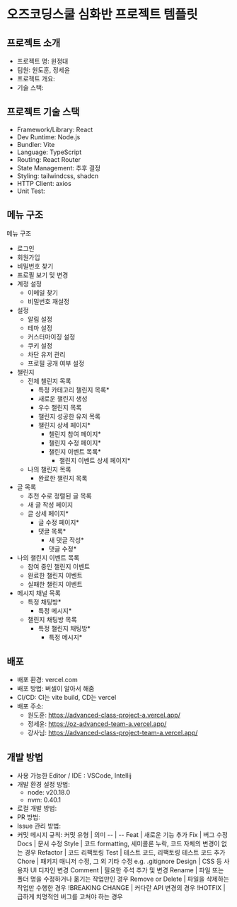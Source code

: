 # 오즈코딩스쿨 심화반 프로젝트 템플릿

## 프로젝트 소개

- 프로젝트 명: 원정대
- 팀원: 원도훈, 정세윤
- 프로젝트 개요:
- 기술 스택:

## 프로젝트 기술 스택

- Framework/Library: React
- Dev Runtime: Node.js
- Bundler: Vite
- Language: TypeScript
- Routing: React Router
- State Management: 추후 결정
- Styling: tailwindcss, shadcn
- HTTP Client: axios
- Unit Test:

## 메뉴 구조

메뉴 구조

- 로그인
- 회원가입
- 비밀번호 찾기
- 프로필 보기 및 변경
- 계정 설정
  - 이메일 찾기
  - 비밀번호 재설정
- 설정
  - 알림 설정
  - 테마 설정
  - 커스터마이징 설정
  - 쿠키 설정
  - 차단 유저 관리
  - 프로필 공개 여부 설정
- 챌린지
  - 전체 챌린지 목록
    - 특정 카테고리 챌린지 목록\*
    - 새로운 챌린지 생성
    - 우수 챌린지 목록
    - 챌린지 성공한 유저 목록
    - 챌린지 상세 페이지\*
      - 챌린지 참여 페이지\*
      - 챌린지 수정 페이지\*
      - 챌린지 이벤트 목록\*
        - 챌린지 이벤트 상세 페이지\*
  - 나의 챌린지 목록
    - 완료한 챌린지 목록
- 글 목록
  - 추천 수로 정렬된 글 목록
  - 새 글 작성 페이지
  - 글 상세 페이지\*
    - 글 수정 페이지\*
    - 댓글 목록\*
      - 새 댓글 작성\*
      - 댓글 수정\*
- 나의 챌린지 이벤트 목록
  - 참여 중인 챌린지 이벤트
  - 완료한 챌린지 이벤트
  - 실패한 챌린지 이벤트
- 메시지 채널 목록
  - 특정 채팅방\*
    - 특정 메시지\*
  - 챌린지 채팅방 목록
    - 특정 챌린지 채팅방\*
      - 특정 메시지\*

## 배포

- 배포 환경: vercel.com
- 배포 방법: 버셀이 알아서 해줌
- CI/CD: CI는 vite build, CD는 vercel
- 배포 주소:
  - 원도훈: https://advanced-class-project-a.vercel.app/
  - 정세윤: https://oz-advanced-team-a.vercel.app/
  - 강사님: https://advanced-class-project-team-a.vercel.app/

## 개발 방법

- 사용 가능한 Editor / IDE : VSCode, Intellij
- 개발 환경 설정 방법:
  - node: v20.18.0
  - nvm: 0.40.1
- 로컬 개발 방법:
- PR 방법:
- Issue 관리 방법:
- 커밋 메시지 규칙:
  커밋 유형 | 의미
  -- | --
  Feat | 새로운 기능 추가
  Fix | 버그 수정
  Docs | 문서 수정
  Style | 코드 formatting, 세미콜론 누락, 코드 자체의 변경이 없는 경우
  Refactor | 코드 리팩토링
  Test | 테스트 코드, 리팩토링 테스트 코드 추가
  Chore | 패키지 매니저 수정, 그 외 기타 수정 e.g. .gitignore
  Design | CSS 등 사용자 UI 디자인 변경
  Comment | 필요한 주석 추가 및 변경
  Rename | 파일 또는 폴더 명을 수정하거나 옮기는 작업만인 경우
  Remove or Delete | 파일을 삭제하는 작업만 수행한 경우
  !BREAKING CHANGE | 커다란 API 변경의 경우
  !HOTFIX | 급하게 치명적인 버그를 고쳐야 하는 경우
